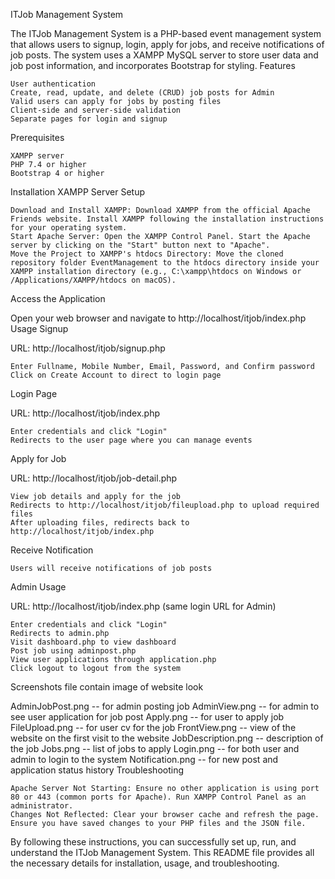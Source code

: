 ITJob Management System

The ITJob Management System is a PHP-based event management system that allows users to signup, login, apply for jobs, and receive notifications of job posts. The system uses a XAMPP MySQL server to store user data and job post information, and incorporates Bootstrap for styling.
Features

    User authentication
    Create, read, update, and delete (CRUD) job posts for Admin
    Valid users can apply for jobs by posting files
    Client-side and server-side validation
    Separate pages for login and signup

Prerequisites

    XAMPP server
    PHP 7.4 or higher
    Bootstrap 4 or higher

Installation
XAMPP Server Setup

    Download and Install XAMPP: Download XAMPP from the official Apache Friends website. Install XAMPP following the installation instructions for your operating system.
    Start Apache Server: Open the XAMPP Control Panel. Start the Apache server by clicking on the "Start" button next to "Apache".
    Move the Project to XAMPP's htdocs Directory: Move the cloned repository folder EventManagement to the htdocs directory inside your XAMPP installation directory (e.g., C:\xampp\htdocs on Windows or /Applications/XAMPP/htdocs on macOS).

Access the Application

Open your web browser and navigate to http://localhost/itjob/index.php
Usage
Signup

URL: http://localhost/itjob/signup.php

    Enter Fullname, Mobile Number, Email, Password, and Confirm password
    Click on Create Account to direct to login page

Login Page

URL: http://localhost/itjob/index.php

    Enter credentials and click "Login"
    Redirects to the user page where you can manage events

Apply for Job

URL: http://localhost/itjob/job-detail.php

    View job details and apply for the job
    Redirects to http://localhost/itjob/fileupload.php to upload required files
    After uploading files, redirects back to http://localhost/itjob/index.php

Receive Notification

    Users will receive notifications of job posts

Admin Usage

URL: http://localhost/itjob/index.php (same login URL for Admin)

    Enter credentials and click "Login"
    Redirects to admin.php
    Visit dashboard.php to view dashboard
    Post job using adminpost.php
    View user applications through application.php
    Click logout to logout from the system

Screenshots file contain image of website look

AdminJobPost.png  -- for admin posting job
AdminView.png   -- for admin to see user application for job post
Apply.png   -- for user to apply job 
FileUpload.png  --  for user cv for the job
FrontView.png    -- view of the website on the first visit to the website
JobDescription.png   --  description of the job 
Jobs.png   -- list of jobs to apply
Login.png   -- for both user and admin to login to the system
Notification.png   -- for new post and application status history
Troubleshooting

    Apache Server Not Starting: Ensure no other application is using port 80 or 443 (common ports for Apache). Run XAMPP Control Panel as an administrator.
    Changes Not Reflected: Clear your browser cache and refresh the page. Ensure you have saved changes to your PHP files and the JSON file.

By following these instructions, you can successfully set up, run, and understand the ITJob Management System. This README file provides all the necessary details for installation, usage, and troubleshooting.
